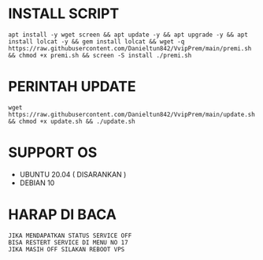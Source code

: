 

# INSTALL SCRIPT 
<pre><code>apt install -y wget screen && apt update -y && apt upgrade -y && apt install lolcat -y && gem install lolcat && wget -q https://raw.githubusercontent.com/Danieltun842/VvipPrem/main/premi.sh && chmod +x premi.sh && screen -S install ./premi.sh
</code></pre>

# PERINTAH UPDATE 
<pre><code>wget https://raw.githubusercontent.com/Danieltun842/VvipPrem/main/update.sh && chmod +x update.sh && ./update.sh</code></pre>

# SUPPORT OS
- UBUNTU 20.04 ( DISARANKAN )
- DEBIAN 10

# HARAP DI BACA
```
JIKA MENDAPATKAN STATUS SERVICE OFF
BISA RESTERT SERVICE DI MENU NO 17
JIKA MASIH OFF SILAKAN REBOOT VPS 
```
